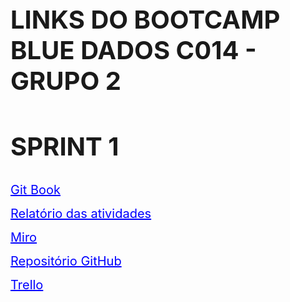 <h1 style="font-size:40px">LINKS DO BOOTCAMP BLUE DADOS C014 - GRUPO 2</h1>
<h2 style="font-size:40px">SPRINT 1</h2>
    <p><a href = 'https://blueedtech.gitbook.io/modulo-6-dados-bootcamp/' target="_blank" style = 'color:blue;font-size: 20px;'>Git Book</a></p>
    <p><a href = 'https://www.canva.com/design/DAFMDCUcmpI/sKbNA5FPILA2NlWBAOuqsQ/edit?utm_content=DAFMDCUcmpI&utm_campaign=designshare&utm_medium=link2&utm_source=sharebutton' target="_blank" style = 'color:blue;font-size: 20px;'>Relatório das atividades</a></p>
    <p><a href = 'https://miro.com/app/board/uXjVPZ-J5aI=/?share_link_id=103779519215' target="_blank" style = 'color:blue;font-size: 20px;'>Miro</a></p>
    <p><a href = 'https://github.com/AugustoCRX/bootcamp_blue' target="_blank" style = 'color:blue;font-size: 20px;'>Repositório GitHub</a></p>
    <p><a href = 'https://trello.com/b/PIdIMdRK/kanban-bootcamp-sprint-1' target="_blank" style = 'color:blue;font-size: 20px;'>Trello</a></p>
